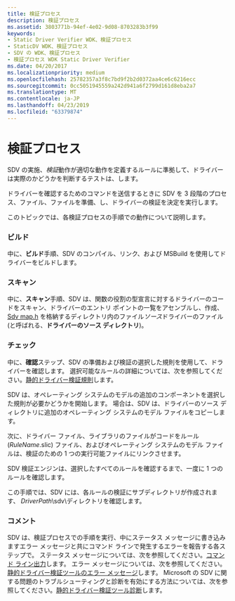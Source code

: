 ```yaml
---
title: 検証プロセス
description: 検証プロセス
ms.assetid: 3803771b-94ef-4e02-9d08-8703283b3f99
keywords:
- Static Driver Verifier WDK、検証プロセス
- StaticDV WDK、検証プロセス
- SDV の WDK、検証プロセス
- 検証プロセス WDK Static Driver Verifier
ms.date: 04/20/2017
ms.localizationpriority: medium
ms.openlocfilehash: 25782357a3f8c7bd9f2b2d0372aa4ce6c6216ecc
ms.sourcegitcommit: 0cc5051945559a242d941a6f2799d161d8eba2a7
ms.translationtype: MT
ms.contentlocale: ja-JP
ms.lasthandoff: 04/23/2019
ms.locfileid: "63379874"
---
```

# <a name="verification-process"></a>検証プロセス


SDV の実施、*検証*動作が適切な動作を定義するルールに準拠して、ドライバーは実際のかどうかを判断するテストは、します。

ドライバーを確認するためのコマンドを送信するときに SDV を 3 段階のプロセス、ファイル、ファイルを準備、し、ドライバーの検証を決定を実行します。

このトピックでは、各検証プロセスの手順での動作について説明します。

### <a name="span-idbuildspanspan-idbuildspanbuild"></a><span id="build"></span><span id="BUILD"></span>ビルド

中に、**ビルド**手順、SDV のコンパイル、リンク、および MSBuild を使用してドライバーをビルドします。

### <a name="span-idscanspanspan-idscanspanscan"></a><span id="scan"></span><span id="SCAN"></span>スキャン

中に、**スキャン**手順、SDV は、関数の役割の型宣言に対するドライバーのコードをスキャン、ドライバーのエントリ ポイントの一覧をアセンブルし、作成、 [Sdv map.h](sdv-map-h.md) を格納するディレクトリ内のファイル*ソース*ドライバーのファイル (と呼ばれる、**ドライバーのソース ディレクトリ**)。

### <a name="span-idcheckspanspan-idcheckspancheck"></a><span id="check"></span><span id="CHECK"></span>チェック

中に、**確認**ステップ、SDV の準備および検証の選択した規則を使用して、ドライバーを確認します。 選択可能なルールの詳細については、次を参照してください。[静的ドライバー検証規則](https://msdn.microsoft.com/library/windows/hardware/ff551714)します。

SDV は、オペレーティング システムのモデルの追加のコンポーネントを選択した規則が必要かどうかを開始します。 場合は、SDV は、ドライバーのソース ディレクトリに追加のオペレーティング システムのモデル ファイルをコピーします。

次に、ドライバー ファイル、ライブラリのファイルがコードをルール (*RuleName*.slic) ファイル、およびオペレーティング システムのモデル ファイルは、検証のための 1 つの実行可能ファイルにリンクさせます。

SDV 検証エンジンは、選択したすべてのルールを確認するまで、一度に 1 つのルールを確認します。

この手順では、SDV には、各ルールの検証にサブディレクトリが作成されます、 *DriverPath*\\sdv\\ディレクトリを確認します。

### <a name="span-idcommentspanspan-idcommentspancomment"></a><span id="comment"></span><span id="COMMENT"></span>コメント

SDV は、検証プロセスでの手順を実行、中にステータス メッセージに書き込みますエラー メッセージと共にコマンド ラインで発生するエラーを報告する各ステップで。 ステータス メッセージについては、次を参照してください。[コマンド ライン出力](command-line-output.md)します。 エラー メッセージについては、次を参照してください。[静的ドライバー検証ツールのエラー メッセージ](static-driver-verifier-error-messages.md)します。 Microsoft の SDV に関する問題のトラブルシューティングと診断を有効にする方法については、次を参照してください。[静的ドライバー検証ツール診断](static-driver-verifier-diagnostics.md)します。

 

 





